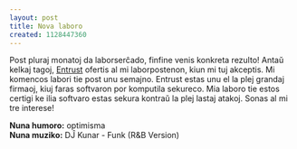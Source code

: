 ```yaml
---
layout: post
title: Nova laboro
created: 1128447360
---
```

Post pluraj monatoj da laborserĉado, finfine venis konkreta rezulto!  Antaŭ kelkaj tagoj, <a href="http://www.entrust.com/">Entrust</a> ofertis al mi laborpostenon, kiun mi tuj akceptis.  Mi komencos labori tie post unu semajno.  Entrust estas unu el la plej grandaj firmaoj, kiuj faras softvaron por komputila sekureco.  Mia laboro tie estos certigi ke ilia softvaro estas sekura kontraŭ la plej lastaj atakoj.  Sonas al mi tre interese!

**Nuna humoro:** optimisma  
**Nuna muziko:** DĴ Kunar - Funk (R&B Version)
